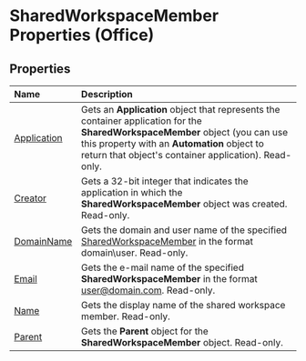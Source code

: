 
# SharedWorkspaceMember Properties (Office)

## Properties



|**Name**|**Description**|
|:-----|:-----|
|[Application](d7433e83-bd18-9fcc-43e9-9716c54da43a.md)|Gets an  **Application** object that represents the container application for the **SharedWorkspaceMember** object (you can use this property with an **Automation** object to return that object's container application). Read-only.|
|[Creator](48d609cb-9a3a-5c38-4128-2ca26aa512d6.md)|Gets a 32-bit integer that indicates the application in which the  **SharedWorkspaceMember** object was created. Read-only.|
|[DomainName](2cbbea6f-7b2c-9ddc-7a37-2e2b6be10405.md)|Gets the domain and user name of the specified [SharedWorkspaceMember](4d5ec7d9-b7f2-cdcf-5db2-7429b7a08ed9.md) in the format domain\user. Read-only.|
|[Email](3539becc-bde4-9331-432c-e907523975a7.md)|Gets the e-mail name of the specified  **SharedWorkspaceMember** in the format user@domain.com. Read-only.|
|[Name](6a7918a0-6029-4fe1-6c55-d100a360eddc.md)|Gets the display name of the shared workspace member. Read-only.|
|[Parent](71a276c6-4145-827e-e033-38eb1d11ed42.md)|Gets the  **Parent** object for the **SharedWorkspaceMember** object. Read-only.|
